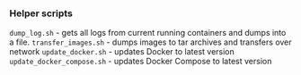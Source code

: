 ### Helper scripts

`dump_log.sh` - gets all logs from current running containers and dumps into a file.
`transfer_images.sh` - dumps images to tar archives and transfers over network
`update_docker.sh` - updates Docker to latest version
`update_docker_compose.sh` - updates Docker Compose to latest version
